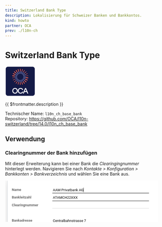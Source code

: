 ```yaml
---
title: Switzerland Bank Type
description: Lokalisierung für Schweizer Banken und Bankkontos.
kind: howto
partner: OCA
prev: ./l10n-ch
---
```


# Switzerland Bank Type

![icon_oca_app](attachments/icon_oca_app.png)

{{ $frontmatter.description }}

Technischer Name: `l10n_ch_base_bank`\
Repository: <https://github.com/OCA/l10n-switzerland/tree/14.0/l10n_ch_base_bank>

## Verwendung

### Clearingnummer der Bank hinzufügen

Mit dieser Erweiterung kann bei einer Bank die _Clearingingnummer_ hinterlegt werden. Navigieren Sie nach _Kontakte > Konfiguration > Bankkonten > Bankverzeichnis_ und wählen Sie eine Bank aus.

![](attachments/Switzerland%20Bank%20type%20Clearingnummer.png)
